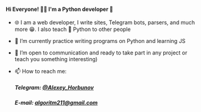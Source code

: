 #### Hi Everyone! 👨‍💻 I'm a Python developer 👋

- 🌐 I am a web developer, I write sites, Telegram bots, parsers, and much more 😁. I also teach 🐍 Python to other people
- 🔭 I’m currently practice writing programs on Python and learning JS
- 🤝 I’m open to communication and ready to take part in any project or teach you something interesting)

- 📫 How to reach me:
    ##### Telegram: [@Alexey_Horbunov](https://t.me/Alexey_Horbunov "Мой телеграм")
    ##### E-mail: algoritm211@gmail.com




<!--
**Algoritm211/Algoritm211** is a ✨ _special_ ✨ repository because its `README.md` (this file) appears on your GitHub profile.

Here are some ideas to get you started:

- 🔭 I’m currently working on ...
- 🌱 I’m currently learning ...
- 👯 I’m looking to collaborate on ...
- 🤔 I’m looking for help with ...
- 💬 Ask me about ...
- 📫 How to reach me: ...
- 😄 Pronouns: ...
- ⚡ Fun fact: ...
-->
